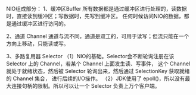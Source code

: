 NIO组成部分：
1、缓冲区Buffer
   所有数据都是通过缓冲区进行处理的，读数据时，直接读到缓冲区；写数据时，先写到缓冲区。
   任何时候访问NIO的数据，都是通过缓冲区进行访问的。
   
2、通道 Channel
   通道与流不同，通道是双工的，可用于读写；但流只能在一个方向上移动，只能读或写。
   
3、多路复用器 Selector
   （1）NIO的基础。Selector会不断轮询注册在该 Selector 上的 Channel，若某个 Channel 上面发生读、写事件，
   这个 Channel 就处于就绪状态，然后被 Selector 轮询出来，然后通过 SelectionKey 获取就绪的 Channel 集合，
   进行后续的I/O操作。
   （2）JDK使用了 epoll()，所以没有最大连接句柄的限制。所以可以让一个 Selector 负责上万个客户端。